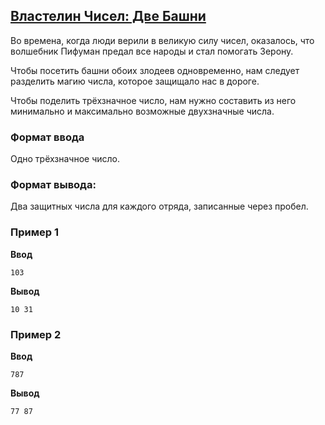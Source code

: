 ## [Властелин Чисел: Две Башни](../../../solutions/2.2/22_n.py)

Во времена, когда люди верили в великую силу чисел, оказалось, что волшебник Пифуман предал все народы и стал помогать Зерону.

Чтобы посетить башни обоих злодеев одновременно, нам следует разделить магию числа, которое защищало нас в дороге.

Чтобы поделить трёхзначное число, нам нужно составить из него минимально и максимально возможные двухзначные числа.

### Формат ввода

Одно трёхзначное число.

### Формат вывода:

Два защитных числа для каждого отряда, записанные через пробел.

### Пример 1

__Ввод__
```plaintext
103
```

__Вывод__
```plaintext
10 31
```

### Пример 2

__Ввод__
```plaintext
787
```

__Вывод__
```plaintext
77 87
```